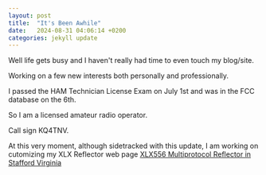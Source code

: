```yaml
---
layout: post
title:  "It's Been Awhile"
date:   2024-08-31 04:06:14 +0200
categories: jekyll update
---
```


Well life gets busy and I haven't really had time to even touch my blog/site.

Working on a few new interests both personally and professionally.

I passed the HAM Technician License Exam on July 1st and was in the FCC database on the 6th.

So I am a licensed amateur radio operator.

Call sign KQ4TNV.

At this very moment, although sidetracked with this update, I am working on cutomizing my XLX Reflector web page <a href="https://xlx556.kq4tnv.net/" target="_blank">XLX556 Multiprotocol Reflector in Stafford Virginia</a>

